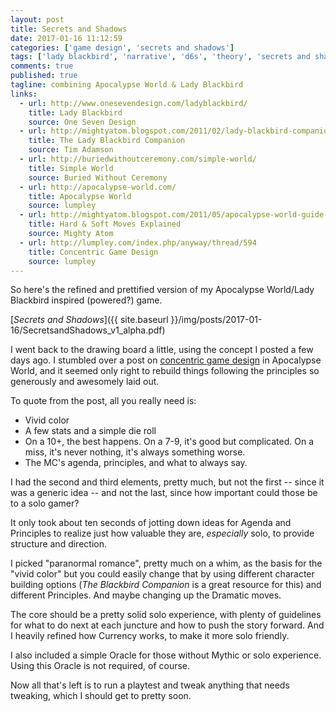 ```yaml
---
layout: post
title: Secrets and Shadows
date: 2017-01-16 11:12:59
categories: ['game design', 'secrets and shadows']
tags: ['lady blackbird', 'narrative', 'd6s', 'theory', 'secrets and shadows', 'pbta', 'apocalypse world']
comments: true
published: true
tagline: combining Apocalypse World & Lady Blackbird
links:
  - url: http://www.onesevendesign.com/ladyblackbird/
    title: Lady Blackbird
    source: One Seven Design
  - url: http://mightyatom.blogspot.com/2011/02/lady-blackbird-companion.html
    title: The Lady Blackbird Companion
    source: Tim Adamson
  - url: http://buriedwithoutceremony.com/simple-world/
    title: Simple World
    source: Buried Without Ceremony
  - url: http://apocalypse-world.com/
    title: Apocalypse World
    source: lumpley
  - url: http://mightyatom.blogspot.com/2011/05/apocalypse-world-guide-to-hard-moves.html
    title: Hard & Soft Moves Explained
    source: Mighty Atom
  - url: http://lumpley.com/index.php/anyway/thread/594
    title: Concentric Game Design
    source: lumpley
---
```


So here's the refined and prettified version of my Apocalypse World/Lady Blackbird inspired (powered?) game.

[*Secrets and Shadows*]({{ site.baseurl }}/img/posts/2017-01-16/SecretsandShadows_v1_alpha.pdf)

I went back to the drawing board a little, using the concept I posted a few days ago. I stumbled over a post on [concentric game design](http://lumpley.com/index.php/anyway/thread/594) in Apocalypse World, and it seemed only right to rebuild things following the principles so generously and awesomely laid out.

<!--more-->

To quote from the post, all you really need is:

* Vivid color
* A few stats and a simple die roll
* On a 10+, the best happens. On a 7-9, it's good but complicated. On a miss, it's never nothing, it's always something worse.
* The MC's agenda, principles, and what to always say.

I had the second and third elements, pretty much, but not the first -- since it was a generic idea -- and not the last, since how important could those be to a solo gamer?

It only took about ten seconds of jotting down ideas for Agenda and Principles to realize just how valuable they are, *especially* solo, to provide structure and direction.

I picked "paranormal romance", pretty much on a whim, as the basis for the "vivid color" but you could easily change that by using different character building options (*The Blackbird Companion* is a great resource for this) and different Principles. And maybe changing up the Dramatic moves.

The core should be a pretty solid solo experience, with plenty of guidelines for what to do next at each juncture and how to push the story forward. And I heavily refined how Currency works, to make it more solo friendly.

I also included a simple Oracle for those without Mythic or solo experience. Using this Oracle is not required, of course.

Now all that's left is to run a playtest and tweak anything that needs tweaking, which I should get to pretty soon.
